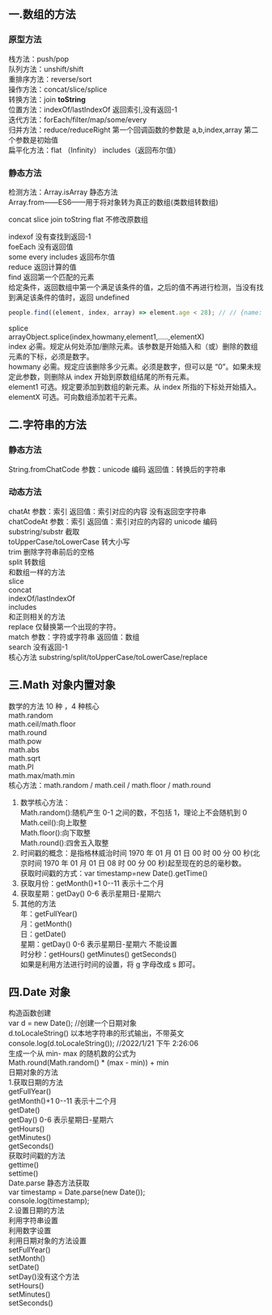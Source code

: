 ## 一.数组的方法

### 原型方法

栈方法：push/pop  
队列方法：unshift/shift  
重排序方法：reverse/sort  
操作方法：concat/slice/splice  
转换方法：join **toString**  
位置方法：indexOf/lastIndexOf 返回索引,没有返回-1  
迭代方法：forEach/filter/map/some/every  
归并方法：reduce/reduceRight 第一个回调函数的参数是 a,b,index,array 第二个参数是初始值  
扁平化方法：flat （Infinity） includes（返回布尔值）

### 静态方法

检测方法：Array.isArray 静态方法  
Array.from——ES6——用于将对象转为真正的数组(类数组转数组)

concat slice join toString flat 不修改原数组

indexof 没有查找到返回-1  
foeEach 没有返回值  
some every includes 返回布尔值  
reduce 返回计算的值  
find 返回第一个匹配的元素  
给定条件，返回数组中第一个满足该条件的值，之后的值不再进行检测，当没有找到满足该条件的值时，返回 undefined

```javascript
people.find((element, index, array) => element.age < 28); // // {name: "Matt", age: 27}
```

splice  
arrayObject.splice(index,howmany,element1,.....,elementX)  
index 必需。规定从何处添加/删除元素。该参数是开始插入和（或）删除的数组元素的下标，必须是数字。  
howmany 必需。规定应该删除多少元素。必须是数字，但可以是 “0”。如果未规定此参数，则删除从 index 开始到原数组结尾的所有元素。  
element1 可选。规定要添加到数组的新元素。从 index 所指的下标处开始插入。  
elementX 可选。可向数组添加若干元素。

## 二.字符串的方法

### 静态方法

String.fromChatCode 参数：unicode 编码 返回值：转换后的字符串

### 动态方法

chatAt 参数：索引 返回值：索引对应的内容 没有返回空字符串  
chatCodeAt 参数：索引 返回值：索引对应的内容的 unicode 编码  
substring/substr 截取  
toUpperCase/toLowerCase 转大小写  
trim 删除字符串前后的空格  
split 转数组  
和数组一样的方法  
slice  
concat  
indexOf/lastIndexOf  
includes  
和正则相关的方法  
replace 仅替换第一个出现的字符。  
match 参数：字符或字符串 返回值：数组  
search 没有返回-1  
核心方法
substring/split/toUpperCase/toLowerCase/replace

## 三.Math 对象内置对象

数学的方法 10 种 ，4 种核心  
math.random  
math.ceil/math.floor  
math.round  
math.pow  
math.abs  
math.sqrt  
math.PI  
math.max/math.min  
核心方法：math.random / math.ceil / math.floor / math.round

1. 数学核心方法：  
   Math.random():随机产生 0-1 之间的数，不包括 1，理论上不会随机到 0  
   Math.ceil():向上取整  
   Math.floor():向下取整  
   Math.round():四舍五入取整
2. 时间戳的概念：是指格林威治时间 1970 年 01 月 01 日 00 时 00 分 00 秒(北京时间 1970 年 01 月 01 日 08 时 00 分 00 秒)起至现在的总的毫秒数。  
   获取时间戳的方式：var timestamp=new Date().getTime()
3. 获取月份：getMonth()+1 0--11 表示十二个月
4. 获取星期：getDay() 0-6 表示星期日-星期六
5. 其他的方法  
   年：getFullYear()  
   月：getMonth()  
   日：getDate()  
   星期：getDay() 0-6 表示星期日-星期六 不能设置  
   时分秒：getHours() getMinutes() getSeconds()  
   如果是利用方法进行时间的设置，将 g 字母改成 s 即可。

## 四.Date 对象

构造函数创建  
var d = new Date(); //创建一个日期对象  
d.toLocaleString() 以本地字符串的形式输出，不带英文  
console.log(d.toLocaleString()); //2022/1/21 下午 2:26:06  
生成一个从 min- max 的随机数的公式为  
Math.round(Math.random() \* (max - min)) + min  
日期对象的方法  
1.获取日期的方法  
getFullYear()  
getMonth()+1 0--11 表示十二个月  
getDate()  
getDay() 0-6 表示星期日-星期六  
getHours()  
getMinutes()  
getSeconds()  
获取时间戳的方法  
gettime()  
settime()  
Date.parse 静态方法获取  
var timestamp = Date.parse(new Date());  
console.log(timestamp);  
2.设置日期的方法  
利用字符串设置  
利用数字设置  
利用日期对象的方法设置  
setFullYear()  
setMonth()  
setDate()  
setDay()没有这个方法  
setHours()  
setMinutes()  
setSeconds()
